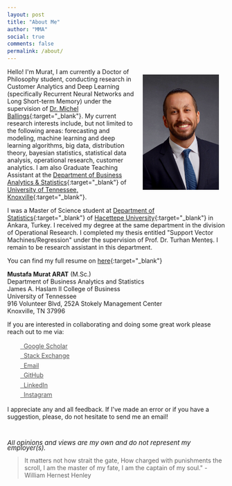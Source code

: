 ```yaml
---
layout: post
title: "About Me"
author: "MMA"
social: true
comments: false
permalink: /about/
---
```


<center>
<img src="/assets/2017-09-03-23.35.54.jpg" alt="MMA" align="right" style="width: 35%; height: 35%; margin:15px">
</center> 

Hello! I'm Murat, I am currently a Doctor of Philosophy student, conducting research in Customer Analytics and Deep Learning (specifically Recurrent Neural Networks and Long Short-term Memory) under the supervision of [Dr. Michel Ballings](http://ballings.co/){:target="_blank"}. My current research interests include, but not limited to the following areas: forecasting and modeling, machine learning and deep learning algorithms, big data, distribution theory, bayesian statistics, statistical data analysis, operational research, customer analytics. I am also Graduate Teaching Assistant at the [Department of Business Analytics & Statistics](https://haslam.utk.edu/business-analytics-statistics){:target="_blank"} of [University of Tennessee, Knoxville](https://www.utk.edu/){:target="_blank"}.

I was a Master of Science student at [Department of Statistics](http://www.stat.hacettepe.edu.tr/){:target="_blank"} of [Hacettepe University](https://www.hacettepe.edu.tr/){:target="_blank"} in Ankara, Turkey. I received my degree at the same department in the division of Operational Research. I completed my thesis entitled "Support Vector Machines/Regression" under the supervision of Prof. Dr. Turhan Menteş. I remain to be research assistant in this department. 

You can find my full resume on [here](https://github.com/mmuratarat/MMA-CV/blob/master/resume.pdf){:target="_blank"}

**Mustafa Murat ARAT** (M.Sc.)<br>
Department of Business Analytics and Statistics<br>
James A. Haslam II College of Business<br>
University of Tennessee<br>
916 Volunteer Blvd, 252A Stokely Management Center<br>
Knoxville, TN 37996<br>

If you are interested in collaborating and doing some great work please reach out to me via:

<div class="contact-buttons" style="line-height:160%;margin-left:30px;margin-top:10px">
<p>
<a href="https://scholar.google.com/citations?user=TnkvSpsAAAAJ" target="_blank" style="color:#515151;"><i class="fa fa-graduation-cap"></i> &nbsp; Google Scholar<br></a> 
 <a href="https://stackexchange.com/users/1720655/mustafa-murat-arat" target="_blank" style="color:#515151;"><i class="fa fa-stack-exchange"></i> &nbsp; Stack Exchange<br></a> 
<a href="mailto:arat.murat@gmail.com" target="_blank" style="color:#515151;"><i class="fa fa-envelope" style="font-size:1em"></i> &nbsp; Email<br></a> 
<a href="https://github.com/mmuratarat" target="_blank" style="color:#515151;"><i class="fa fa-github" style="font-size:1em"></i> &nbsp; GitHub<br></a> 
<a href="https://www.linkedin.com/in/mmuratarat/" target="_blank" style="color:#515151;"><i class="fa fa-linkedin" style="font-size:1em"></i> &nbsp; LinkedIn<br></a>
 <a href="https://www.instagram.com/mustafamuratarat/" target="_blank" style="color:#515151;"><i class="fa fa-instagram" style="font-size:1em"></i> &nbsp; Instagram<br></a>
</p>
</div>

I appreciate any and all feedback. If I've made an error or if you have a suggestion, please, do not hesitate to send me an email!

<br>
<P CLASS="footnote" style="line-height:0.75; font-size:15px">
<i class="fa fa-asterisk" style="font-size:1em"></i> <i>All opinions and views are my own and do not represent my employer(s).</i>
</P>


<blockquote> It matters not how strait the gate, How charged with punishments the scroll, I am the master of my fate, I am the captain of my soul." - William Hernest Henley</blockquote>
